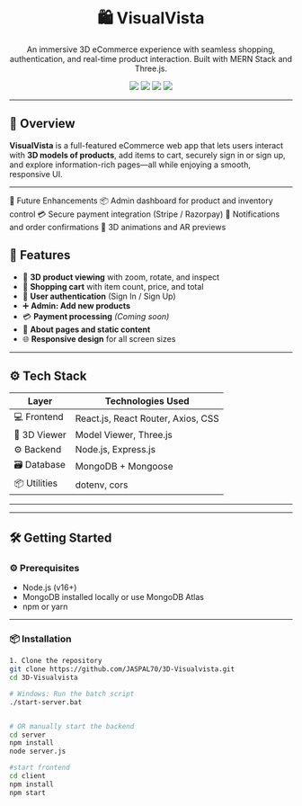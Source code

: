 <h1 align="center">🛍️ VisualVista</h1>

<p align="center">
  An immersive 3D eCommerce experience with seamless shopping, authentication, and real-time product interaction. Built with MERN Stack and Three.js.
</p>

<p align="center">
  <img src="https://img.shields.io/badge/Fullstack-MERN-blue?style=for-the-badge&logo=mongodb" />
  <img src="https://img.shields.io/badge/3D--Viewer-ModelViewer-success?style=for-the-badge" />
  <img src="https://img.shields.io/badge/Three.js-Enabled-lightgrey?style=for-the-badge&logo=three.js" />
  <img src="https://img.shields.io/badge/Auth-JWT-green?style=for-the-badge" />
</p>

---

## 🧠 Overview

**VisualVista** is a full-featured eCommerce web app that lets users interact with **3D models of products**, add items to cart, securely sign in or sign up, and explore information-rich pages—all while enjoying a smooth, responsive UI.

---

🔮 Future Enhancements
📦 Admin dashboard for product and inventory control
💳 Secure payment integration (Stripe / Razorpay)
🔔 Notifications and order confirmations
🌈 3D animations and AR previews

## 🚀 Features

- 🧊 **3D product viewing** with zoom, rotate, and inspect
- 🛒 **Shopping cart** with item count, price, and total
- 👤 **User authentication** (Sign In / Sign Up)
- ➕ **Admin: Add new products**
- 💳 **Payment processing** *(Coming soon)*
- 📝 **About pages and static content**
- 🌐 **Responsive design** for all screen sizes

---

## ⚙️ Tech Stack

| Layer         | Technologies Used                               |
|---------------|--------------------------------------------------|
| 💻 Frontend   | React.js, React Router, Axios, CSS               |
| 🧊 3D Viewer  | Model Viewer, Three.js                           |
| ⚙️ Backend    | Node.js, Express.js                              |
| 🗃️ Database    | MongoDB + Mongoose                               |                                      
| 📦 Utilities  | dotenv, cors                                      |

---



---

## 🛠️ Getting Started

### ⚙️ Prerequisites

- Node.js (v16+)
- MongoDB installed locally or use MongoDB Atlas
- npm or yarn

---

### 📦 Installation

```bash
1. Clone the repository
git clone https://github.com/JASPAL70/3D-Visualvista.git
cd 3D-Visualvista

# Windows: Run the batch script
./start-server.bat


# OR manually start the backend
cd server
npm install
node server.js

#start frontend
cd client
npm install
npm start




